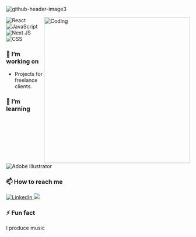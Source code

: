 ![github-header-image3](https://github.com/Dean-Cash/dean-cash/assets/144853179/0057282b-697c-420c-bbec-01156cdbb826)


<img align="right" alt="Coding" width="400" src="https://i.gifer.com/A8gJ.gif">

<div display="flex">
  <img src="https://img.shields.io/badge/react-%2320232a.svg?style=for-the-badge&logo=react&logoColor=%2361DAFB" alt="React"/>
   <img src=https://img.shields.io/badge/JavaScript-F7DF1E?style=for-the-badge&logo=javascript&logoColor=black alt="JavaScript"/>
  <img src="https://img.shields.io/badge/Next-black?style=for-the-badge&logo=next.js&logoColor=white" alt="Next JS"/>
  <img src="https://img.shields.io/badge/css3-%231572B6.svg?style=for-the-badge&logo=css3&logoColor=white" alt="CSS"/>
</div>

### 🔭 I’m working on

- Projects for freelance clients.

### 🌱 I’m learning

<div display="flex">
 <img src="https://img.shields.io/badge/adobe%20illustrator-%23FF9A00.svg?style=for-the-badge&logo=adobe%20illustrator&logoColor=white" alt="Adobe Illustrator"/>
</div>

### 📫 How to reach me

<div display="flex">
  <a href="https://www.linkedin.com/in/deancash/">
    <img src="https://img.shields.io/badge/linkedin-%230077B5.svg?style=for-the-badge&logo=linkedin&logoColor=white" alt="LinkedIn"/>
  </a>
  <a href="https://dev.to/@deancash">
    <img src="https://img.shields.io/badge/dev.to-0A0A0A?style=for-the-badge&logo=dev.to&logoColor=white
m"/>
  </a>
</div>

### ⚡ Fun fact

I produce music


